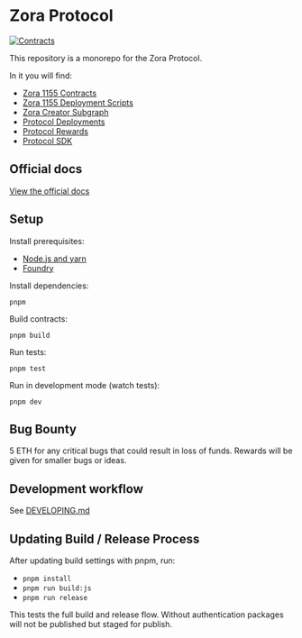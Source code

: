 # Zora Protocol

[![Contracts](https://github.com/ourzora/zora-protocol/actions/workflows/contracts.yml/badge.svg)](https://github.com/ourzora/zora-protocol/actions/workflows/contracts.yml)

This repository is a monorepo for the Zora Protocol.

In it you will find:

- [Zora 1155 Contracts](./packages/1155-contracts)
- [Zora 1155 Deployment Scripts](./packages/1155-deployments)
- [Zora Creator Subgraph](./packages/creator-subgraph)
- [Protocol Deployments](./packages/protocol-deployments)
- [Protocol Rewards](./packages/protocol-rewards)
- [Protocol SDK](./packages/protocol-sdk)

## Official docs

[View the official docs](https://docs.zora.co/docs/smart-contracts/creator-tools/intro)

## Setup

Install prerequisites:

- [Node.js and yarn](https://classic.yarnpkg.com/lang/en/docs/install/#mac-stable)
- [Foundry](https://book.getfoundry.sh/getting-started/installation)

Install dependencies:

    pnpm

Build contracts:

    pnpm build

Run tests:

    pnpm test

Run in development mode (watch tests):

    pnpm dev

## Bug Bounty

5 ETH for any critical bugs that could result in loss of funds. Rewards will be given for smaller bugs or ideas.

## Development workflow

See [DEVELOPING.md](./DEVELOPING.md)

## Updating Build / Release Process

After updating build settings with pnpm, run:

* `pnpm install`
* `pnpm run build:js`
* `pnpm run release`

This tests the full build and release flow. 
Without authentication packages will not be published but staged for publish.
